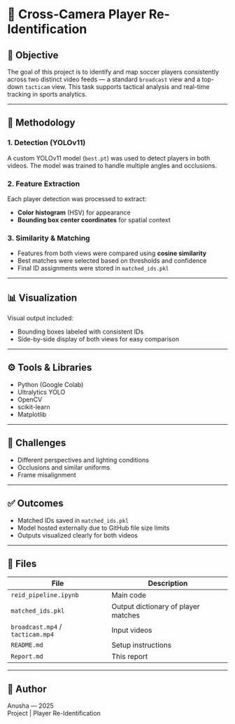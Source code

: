 
# 📝 Cross-Camera Player Re-Identification

## 🎯 Objective

The goal of this project is to identify and map soccer players consistently across two distinct video feeds — a standard `broadcast` view and a top-down `tacticam` view. This task supports tactical analysis and real-time tracking in sports analytics.

---

## 🧠 Methodology

### 1. Detection (YOLOv11)

A custom YOLOv11 model (`best.pt`) was used to detect players in both videos. The model was trained to handle multiple angles and occlusions.

### 2. Feature Extraction

Each player detection was processed to extract:
- **Color histogram** (HSV) for appearance
- **Bounding box center coordinates** for spatial context

### 3. Similarity & Matching

- Features from both views were compared using **cosine similarity**
- Best matches were selected based on thresholds and confidence
- Final ID assignments were stored in `matched_ids.pkl`

---

## 📊 Visualization

Visual output included:
- Bounding boxes labeled with consistent IDs
- Side-by-side display of both views for easy comparison

---

## ⚙️ Tools & Libraries

- Python (Google Colab)
- Ultralytics YOLO
- OpenCV
- scikit-learn
- Matplotlib

---

## 🚧 Challenges

- Different perspectives and lighting conditions
- Occlusions and similar uniforms
- Frame misalignment

---

## ✅ Outcomes

- Matched IDs saved in `matched_ids.pkl`
- Model hosted externally due to GitHub file size limits
- Outputs visualized clearly for both videos

---

## 📁 Files

| File | Description |
|------|-------------|
| `reid_pipeline.ipynb` | Main code |
| `matched_ids.pkl` | Output dictionary of player matches |
| `broadcast.mp4` / `tacticam.mp4` | Input videos |
| `README.md` | Setup instructions |
| `Report.md` | This report |

---

## 👤 Author

Anusha — 2025  
Project | Player Re-Identification
